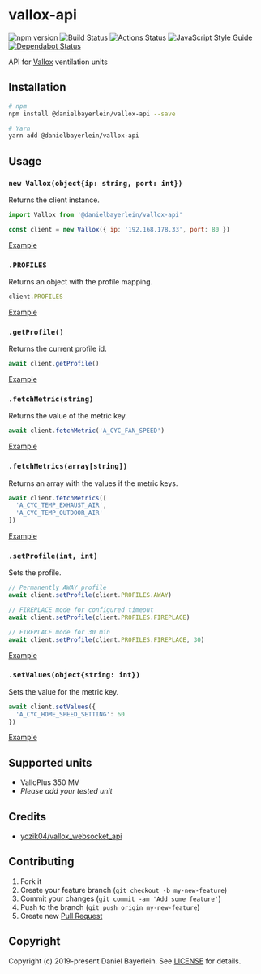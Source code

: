 # vallox-api

[![npm version](https://badge.fury.io/js/%40danielbayerlein%2Fvallox-api.svg)](https://badge.fury.io/js/%40danielbayerlein%2Fvallox-api)
[![Build Status](https://travis-ci.org/danielbayerlein/vallox-api.svg?branch=master)](https://travis-ci.org/danielbayerlein/vallox-api)
[![Actions Status](https://github.com/danielbayerlein/vallox-api/workflows/CI/badge.svg)](https://github.com/danielbayerlein/vallox-api/actions)
[![JavaScript Style Guide](https://img.shields.io/badge/code_style-standard-brightgreen.svg)](https://standardjs.com)
[![Dependabot Status](https://api.dependabot.com/badges/status?host=github&repo=danielbayerlein/vallox-api)](https://dependabot.com)

API for [Vallox](https://www.vallox.com) ventilation units

## Installation

```bash
# npm
npm install @danielbayerlein/vallox-api --save

# Yarn
yarn add @danielbayerlein/vallox-api
```

## Usage

### `new Vallox(object{ip: string, port: int})`

Returns the client instance.

```javascript
import Vallox from '@danielbayerlein/vallox-api'

const client = new Vallox({ ip: '192.168.178.33', port: 80 })
```

[Example](./examples/getProfile.js)

### `.PROFILES`

Returns an object with the profile mapping.

```javascript
client.PROFILES
```

[Example](./examples/getProfile.js)

### `.getProfile()`

Returns the current profile id.

```javascript
await client.getProfile()
```

[Example](./examples/getProfile.js)

### `.fetchMetric(string)`

Returns the value of the metric key.

```javascript
await client.fetchMetric('A_CYC_FAN_SPEED')
```

[Example](./examples/fetchMetric.js)

### `.fetchMetrics(array[string])`

Returns an array with the values if the metric keys.

```javascript
await client.fetchMetrics([
  'A_CYC_TEMP_EXHAUST_AIR',
  'A_CYC_TEMP_OUTDOOR_AIR'
])
```

[Example](./examples/fetchMetrics.js)

### `.setProfile(int, int)`

Sets the profile.

```javascript
// Permanently AWAY profile
await client.setProfile(client.PROFILES.AWAY)

// FIREPLACE mode for configured timeout
await client.setProfile(client.PROFILES.FIREPLACE)

// FIREPLACE mode for 30 min
await client.setProfile(client.PROFILES.FIREPLACE, 30)
```

[Example](./examples/setProfile.js)

### `.setValues(object{string: int})`

Sets the value for the metric key.

```javascript
await client.setValues({
  'A_CYC_HOME_SPEED_SETTING': 60
})
```

[Example](./examples/setValues.js)

## Supported units

* ValloPlus 350 MV
* _Please add your tested unit_

## Credits

* [yozik04/vallox_websocket_api](https://github.com/yozik04/vallox_websocket_api)

## Contributing

1. Fork it
2. Create your feature branch (`git checkout -b my-new-feature`)
3. Commit your changes (`git commit -am 'Add some feature'`)
4. Push to the branch (`git push origin my-new-feature`)
5. Create new [Pull Request](../../pull/new/master)

## Copyright

Copyright (c) 2019-present Daniel Bayerlein. See [LICENSE](./LICENSE.md) for details.
